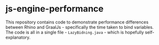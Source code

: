 # js-engine-performance
This repository contains code to demonstrate performance differences between Rhino and GraalJs - specifically the time taken to bind variables.  The code is all in a single file - `LazyBidning.java` - which is hopefully self-explanatory.
